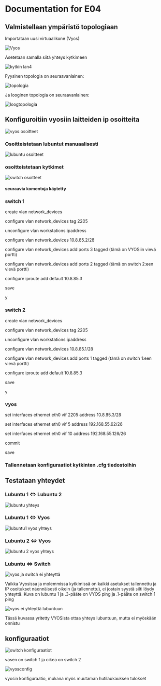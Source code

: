 # Documentation for E04

## Valmistellaan ympäristö topologiaan

Importataan uusi virtuaalikone (Vyos)

![Vyos](./E04/vyosadapter1lan4.PNG)

Asetetaan samalla siitä yhteys kytkimeen

![kytkin lan4](./E04/switshadapter4lan4.PNG)

Fyysinen topologia on seuraavanlainen:

![topologia](./E04/fyysinentopologia.PNG.png)

Ja looginen topologia on seuraavanlainen:

![loogtopologia](./E04/looginentopologia.png)

## Konfiguroitiin vyosiin laitteiden ip osoitteita

![vyos osoitteet](./E04/vyososoitteet.png)

### Osoitteistetaan lubuntut manuaalisesti

![lubuntu osoitteet](./E04/lubuntuosoitteetjagatet.png)

### osoitteistetaan kytkimet

![switch osoitteet](./E04/switchosoitteet.png)

#### seuraavia komentoja käytetty

### switch 1

create vlan network_devices

configure vlan network_devices tag 2205

unconfigure vlan workstations ipaddress

configure vlan network_devices 10.8.85.2/28

configure vlan network_devices add ports 3 tagged (tämä on VYOSiin vievä portti)

configure vlan network_devices add ports 2 tagged (tämä on switch 2:een vievä portti)

configure iproute add default 10.8.85.3

save

y

### switch 2

create vlan network_devices

configure vlan network_devices tag 2205

unconfigure vlan workstations ipaddress

configure vlan network_devices 10.8.85.1/28

configure vlan network_devices add ports 1 tagged (tämä on switch 1:een vievä portti)

configure iproute add default 10.8.85.3

save

y

### vyos

set interfaces ethernet eth0 vif 2205 address 10.8.85.3/28

set interfaces ethernet eth0 vif 5 address 192.168.55.62/26

set interfaces ethernet eth0 vif 10 address 192.168.55.126/26

commit

save

### Tallennetaan konfiguraatiot kytkinten .cfg tiedostoihin

## Testataan yhteydet

### Lubuntu 1 <=> Lubuntu 2

![lubuntu yhteys](./E04/lubuntuyhteystoimii.png)

### Lubuntu 1 <=> Vyos

![lubuntu1 vyos yhteys](./E04/lubuntu1vyos.png)

### Lubuntu 2 <=> Vyos

![lubuntu 2 vyos yhteys](./E04lubuntu2vyos.png)

### Lubuntu <=> Switch

![vyos ja switch ei yhteyttä](./E04/vyosswitcheiyhteyttä.png)

Vaikka Vyosissa ja molemmissa kytkimissä on kaikki asetukset tallennettu ja IP osoitukset näennäisesti oikein (ja tallennettu), ei jostain syystä silti löydy yhteyttä. Kuva on lubuntu 1 ja .3-pääte on VYOS ping ja .1-pääte on switch 1 ping

![vyos ei yhteyttä lubuntuun](./E04/vyoslubuntueitoimi.png)

Tässä kuvassa yritetty VYOSista ottaa yhteys lubuntuun, mutta ei myöskään onnistu

## konfiguraatiot

![switch konfiguraatiot](./E04/switshconfit.png)

vasen on switch 1 ja oikea on switch 2

![vyosconfig](./E04/vyosconfig.png)

vyosin konfiguraatio, mukana myös muutaman hutilaukauksen tulokset
